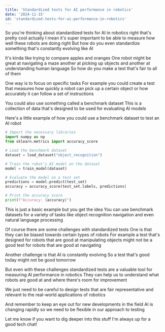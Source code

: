 ```yaml
---
title: 'Standardized tests for AI performance in robotics'
date: '2024-11-15'
id: 'standardized-tests-for-ai-performance-in-robotics'
---
```


So you're thinking about standardized tests for AI in robotics right that's pretty cool actually  I mean it's super important to be able to measure how well these robots are doing right  But how do you even standardize something that's constantly evolving like AI  

It's kinda like trying to compare apples and oranges  One robot might be great at navigating a maze another at picking up objects and another at understanding human language  So how do you make a test that's fair to all of them  

One way is to focus on specific tasks  For example you could create a test that measures how quickly a robot can pick up a certain object or how accurately it can follow a set of instructions  

You could also use something called a benchmark dataset  This is a collection of data that's designed to be used for evaluating AI models  

Here's a little example of how you could use a benchmark dataset to test an AI robot

```python
# Import the necessary libraries
import numpy as np
from sklearn.metrics import accuracy_score

# Load the benchmark dataset
dataset = load_dataset("object_recognition")

# Train the robot's AI model on the dataset
model = train_model(dataset)

# Evaluate the model on a test set
predictions = model.predict(test_set)
accuracy = accuracy_score(test_set.labels, predictions)

# Print the accuracy score
print(f"Accuracy: {accuracy}")
```

This is just a basic example but you get the idea  You can use benchmark datasets for a variety of tasks like object recognition  navigation  and even natural language processing  

Of course  there are some challenges with standardized tests  One is that they can be biased towards certain types of robots  For example  a test that's designed for robots that are good at manipulating objects might not be a good test for robots that are good at navigating  

Another challenge is that AI is constantly evolving  So a test that's good today might not be good tomorrow  

But even with these challenges  standardized tests are a valuable tool for measuring AI performance in robotics  They can help us to understand what robots are good at  and where there's room for improvement  

We just need to be careful to design tests that are fair  representative  and relevant to the real-world applications of robotics  

And remember to keep an eye out for new developments in the field  AI is changing rapidly  so we need to be flexible in our approach to testing  

Let me know if you want to dig deeper into this stuff I'm always up for a good tech chat!
